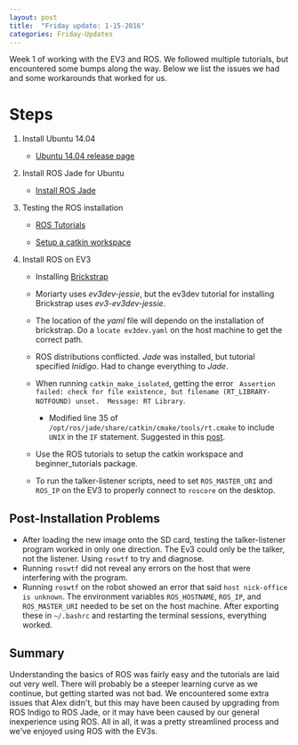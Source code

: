 ```yaml
---
layout: post
title:  "Friday update: 1-15-2016"
categories: Friday-Updates
---
```


Week 1 of working with the EV3 and ROS.  We followed multiple
tutorials, but encountered some bumps along the way.  Below we list
the issues we had and some workarounds that worked for us.

# Steps

1. Install Ubuntu 14.04

	- [Ubuntu 14.04 release page](http://releases.ubuntu.com/14.04/)

2. Install ROS Jade for Ubuntu

	- [Install ROS Jade](http://wiki.ros.org/jade/Installation/Ubuntu)

3. Testing the ROS installation

	- [ROS Tutorials](http://wiki.ros.org/ROS/Tutorials/)

	- [Setup a catkin workspace](http://wiki.ros.org/ROS/Tutorials/InstallingandConfiguringROSEnvironment)

4. Install ROS on EV3

	- Installing [Brickstrap](http://www.ev3dev.org/docs/tutorials/using-brickstrap-to-cross-compile/)

	- Moriarty uses *ev3dev-jessie*, but the ev3dev tutorial for
	  installing Brickstrap uses *ev3-ev3dev-jessie*.
	- The location of the *yaml* file will dependo on the installation of
	  brickstrap.  Do a `locate ev3dev.yaml` on the host machine to get
	  the correct path.
	- ROS distributions conflicted.  *Jade* was installed, but tutorial
	  specified *Inidigo*.  Had to change everything to *Jade*.
	- When running `catkin_make_isolated`, getting the error ` Assertion
	  failed: check for file existence, but filename (RT_LIBRARY-NOTFOUND)
	  unset.  Message: RT Library`.
	  - Modified line 35 of
	    `/opt/ros/jade/share/catkin/cmake/tools/rt.cmake` to include
    	`UNIX` in the `IF` statement.  Suggested in this
    	[post](http://answers.ros.org/question/66978/what-for-catkin-needs-to-link-to-librt-realtime-extension/).
	- Use the ROS tutorials to setup the catkin workspace and
	  beginner_tutorials package.
	- To run the talker-listener scripts, need to set `ROS_MASTER_URI` and
	  `ROS_IP` on the EV3 to properly connect to `roscore` on the desktop.

## Post-Installation Problems
- After loading the new image onto the SD card, testing the
  talker-listener program worked in only one direction.  The Ev3 could
  only be the talker, not the listener.  Using `roswtf` to try and
  diagnose.
- Running `roswtf` did not reveal any errors on the host that were
  interfering with the program.
- Running `roswtf` on the robot showed an error that said `host
  nick-office is unknown`.  The environment variables `ROS_HOSTNAME`,
  `ROS_IP`, and `ROS_MASTER_URI` needed to be set on the host
  machine. After exporting these in `~/.bashrc` and restarting the
  terminal sessions, everything worked.

## Summary
Understanding the basics of ROS was fairly easy and the tutorials are laid out very well.  There will probably be a steeper learning curve as we continue, but getting started was not bad.  We encountered some extra issues that Alex didn't, but this may have been caused by upgrading from ROS Indigo to ROS Jade, or it may have been caused by our general inexperience using ROS.  All in all, it was a pretty streamlined process and we've enjoyed using ROS with the EV3s.